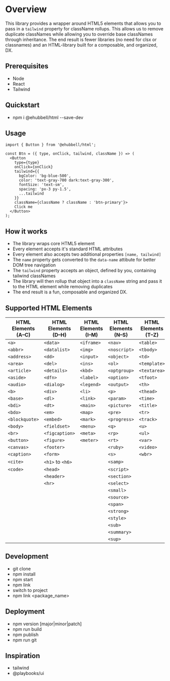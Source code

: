 # Overview
 This library provides a wrapper around HTML5 elements that allows you to pass in a `tailwind` property for className rollups.
 This allows us to remove duplicate classNames while allowing you to override base classNames through inheritance.
 The end result is fewer libraries (no need for clsx or classnames) and an HTML-library built for a composable, and organized, DX.

## Prerequisites
- Node
- React
- Tailwind

## Quickstart
- npm i @ehubbell/html --save-dev

## Usage
```tsx
import { Button } from '@ehubbell/html';

const Btn = ({ type, onClick, tailwind, className }) => (
  <Button
    type={type}
    onClick={onClick}
    tailwind={{
      bgColor: 'bg-blue-500',
      color: 'text-gray-700 dark:text-gray-300',
      fontSize: 'text-sm',
      spacing: 'px-3 py-1.5',
      ...tailwind
    }}
    className={className ? className : 'btn-primary'}>
    Click me
  </Button>
);
```

## How it works
- The library wraps core HTML5 element
- Every element accepts it's standard HTML attributes
- Every element also accepts two additional properties `[name, tailwind]`
- The `name` property gets converted to the `data-name` attibute for better DOM tree navigation
- The `tailwind` property accepts an object, defined by you, containing tailwind classNames
- The library will then rollup that object into a `className` string and pass it to the HTML element while removing duplicates
- The end result is a fun, composable and organized DX.

## Supported HTML Elements

| HTML Elements (A–C)      | HTML Elements (D–H)      | HTML Elements (I–M)      | HTML Elements (N–S)       | HTML Elements (T–Z)        |
|--------------------------|--------------------------|---------------------------|----------------------------|-----------------------------|
| `<a>`                    | `<data>`                 | `<iframe>`                | `<nav>`                    | `<table>`                   |
| `<abbr>`                 | `<datalist>`             | `<img>`                   | `<noscript>`               | `<tbody>`                  |
| `<address>`              | `<dd>`                   | `<input>`                 | `<object>`                 | `<td>`                      |
| `<area>`                 | `<del>`                  | `<ins>`                   | `<ol>`                     | `<template>`               |
| `<article>`              | `<details>`              | `<kbd>`                   | `<optgroup>`               | `<textarea>`               |
| `<aside>`                | `<dfn>`                  | `<label>`                 | `<option>`                 | `<tfoot>`                  |
| `<audio>`                | `<dialog>`               | `<legend>`                | `<output>`                 | `<th>`                      |
| `<b>`                    | `<div>`                  | `<li>`                    | `<p>`                      | `<thead>`                  |
| `<base>`                 | `<dl>`                   | `<link>`                  | `<param>`                  | `<time>`                   |
| `<bdi>`                  | `<dt>`                   | `<main>`                  | `<picture>`                | `<title>`                  |
| `<bdo>`                  | `<em>`                   | `<map>`                   | `<pre>`                    | `<tr>`                      |
| `<blockquote>`           | `<embed>`                | `<mark>`                  | `<progress>`               | `<track>`                  |
| `<body>`                 | `<fieldset>`             | `<menu>`                  | `<q>`                      | `<u>`                       |
| `<br>`                   | `<figcaption>`           | `<meta>`                  | `<rp>`                     | `<ul>`                      |
| `<button>`               | `<figure>`               | `<meter>`                 | `<rt>`                     | `<var>`                     |
| `<canvas>`               | `<footer>`               |                           | `<ruby>`                   | `<video>`                  |
| `<caption>`              | `<form>`                 |                           | `<s>`                      | `<wbr>`                     |
| `<cite>`                 | `<h1>` to `<h6>`         |                           | `<samp>`                   |                             |
| `<code>`                 | `<head>`                 |                           | `<script>`                 |                             |
|                          | `<header>`               |                           | `<section>`                |                             |
|                          | `<hr>`                   |                           | `<select>`                 |                             |
|                          |                          |                           | `<small>`                  |                             |
|                          |                          |                           | `<source>`                 |                             |
|                          |                          |                           | `<span>`                   |                             |
|                          |                          |                           | `<strong>`                 |                             |
|                          |                          |                           | `<style>`                  |                             |
|                          |                          |                           | `<sub>`                    |                             |
|                          |                          |                           | `<summary>`                |                             |
|                          |                          |                           | `<sup>`                    |                             |

## Development
- git clone
- npm install
- npm start
- npm link
- switch to project
- npm link <package_name>

## Deployment
- npm version [major|minor|patch]
- npm run build
- npm publish
- npm run git

## Inspiration
- tailwind
- @playbooks/ui